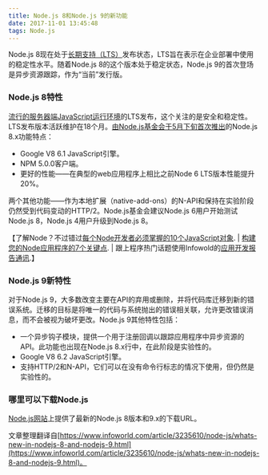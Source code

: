 ```yaml
---
title: Node.js 8和Node.js 9的新功能
date: 2017-11-01 13:45:48
tags: Node.js
---
```


Node.js 8现在处于[长期支持（LTS）](https://www.infoworld.com/article/3001675/javascript/nodejss-release-cycle-hits-the-fast-lane.html)发布状态，LTS旨在表示在企业部署中使用的稳定性水平。随着Node.js 8的这个版本处于稳定状态，Node.js 9的首次登场是异步资源跟踪，作为“当前”发行版。

### Node.js 8特性

[流行的服务器端JavaScript运行环境](https://www.infoworld.com/article/3233190/node-js/nodejs-tutorial-get-started-with-nodejs.html)的LTS发布，这个关注的是安全和稳定性。LTS发布版本活跃维护在18个月。[由Node.js基金会于5月下旬首次推出](https://www.infoworld.com/article/3199186/node-js/nodejs-8-brings-sanity-to-native-module-dependencies.html)的Node.js 8.x功能特点：
- Google V8 6.1 JavaScript引擎。
- NPM 5.0.0客户端。
- 更好的性能——在典型的web应用程序上相比之前Node 6 LTS版本性能提升20%。

两个其他功能——作为本地扩展（native-add-ons）的N-API和保持在实验阶段仍然受到代码变动的HTTP/2。Node.js基金会建议Node.js 6用户开始测试Node.js 8，Node.js 4用户升级到Node.js 8。

【了解Node？不过错过[每个Node开发者必须掌握的10个JavaScript对象](https://www.infoworld.com/article/3196070/node-js/10-javascript-concepts-nodejs-programmers-must-master.html#tk.ifw-infsb). | [构建您的Node应用程序的7个关键点](https://www.infoworld.com/article/3204205/node-js/7-keys-to-structuring-your-nodejs-app.html#tk.ifw-infsb). | 跟上程序热门话题使用Infowold的[应用开发报告通讯](https://www.infoworld.com/newsletters/signup.html#tk.ifw-infsb).】

### Node.js 9新特性

对于Node.js 9，大多数改变主要在API的弃用或删除，并将代码库迁移到新的错误系统。迁移的目标是将唯一的代码与系统抛出的错误相关联，允许更改错误消息，而不会被视为破坏更改。Node.js 9其他特性包括：
- 一个异步钩子模块，提供一个用于注册回调以跟踪应用程序中异步资源的API。此功能也出现在Node.js 8.x行中，在此阶段是实验性的。
- Google V8 6.2 JavaScript引擎。
- 支持HTTP/2和N-API，它们可以在没有命令行标志的情况下使用，但仍然是实验性的。

### 哪里可以下载Node.js

[Node.js网站](https://nodejs.org/en/)上提供了最新的Node.js 8版本和9.x的下载URL。

文章整理翻译自[https://www.infoworld.com/article/3235610/node-js/whats-new-in-nodejs-8-and-nodejs-9.html](https://www.infoworld.com/article/3235610/node-js/whats-new-in-nodejs-8-and-nodejs-9.html)。
